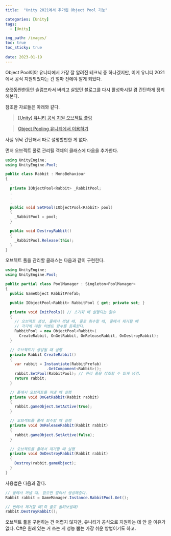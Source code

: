 ```yaml
---
title:  "Unity 2021에서 추가된 Object Pool 기능"

categories: [Unity]
tags:
  - [Unity]

img_path: /images/
toc: true
toc_sticky: true
 
date: 2023-01-19
---
```

Object Pool이야 유니티에서 가장 잘 알려진 테크닉 중 하나겠지만, 이게 유니티 2021에서 공식 지원되었다는 건 얼마 전에야 알게 되었다.

~~오랫동안~~한동안 슬럼프라서 버리고 살았던 블로그를 다시 활성화시킬 겸 간단하게 정리해본다.

참조한 자료들은 아래와 같다.

> [[Unity] 유니티 공식 지원 오브젝트 풀링](https://wergia.tistory.com/353)

> [Object Pooling 유니티에서 이용하기](https://luv-n-interest.tistory.com/1368)

사실 워낙 간단해서 따로 설명할만한 게 없다.

먼저 오브젝트 풀로 관리될 객체의 클래스에 다음을 추가한다.
```csharp
using UnityEngine;
using UnityEngine.Pool;

public class Rabbit : MonoBehaviour
{
  .
  private IObjectPool<Rabbit> _RabbitPool;
  .
  .
  .
  public void SetPool(IObjectPool<Rabbit> pool)
  {
    _RabbitPool = pool;
  }

  public void DestroyRabbit()
  {
    _RabbitPool.Release(this);
  }
}
```

오브젝트 풀을 관리할 클래스는 다음과 같이 구현한다.

```csharp
using UnityEngine;
using UnityEngine.Pool;

public partial class PoolManager : Singleton<PoolManager>
{
  public GameObject RabbitPrefab;

  public IObjectPool<Rabbit> RabbitPool { get; private set; }

  private void InitPools() // 초기화 때 실행되는 함수
  {
    // 오브젝트 생성, 풀에서 꺼낼 때, 풀로 회수할 때, 풀에서 제거될 때
    // 각각에 대한 이벤트 함수를 등록한다.
    RabbitPool = new ObjectPool<Rabbit>(
      CreateRabbit, OnGetRabbit, OnReleaseRabbit, OnDestroyRabbit);
  }

  // 오브젝트가 생성될 때 실행
  private Rabbit CreateRabbit()
  {
    var rabbit = Instantiate(RabbitPrefab)
                  .GetComponent<Rabbit>();
    rabbit.SetPool(RabbitPool); // 관리 풀을 참조할 수 있게 넘김.
    return rabbit;
  }

  // 풀에서 오브젝트를 꺼낼 때 실행
  private void OnGetRabbit(Rabbit rabbit)
  {
    rabbit.gameObject.SetActive(true);
  }

  // 오브젝트를 풀에 회수할 때 실행
  private void OnReleaseRabbit(Rabbit rabbit)
  {
    rabbit.gameObject.SetActive(false);
  }

  // 오브젝트를 풀에서 제거할 때 실행
  private void OnDestroyRabbit(Rabbit rabbit)
  {
    Destroy(rabbit.gameObject);
  }
}
```

사용법은 다음과 같다.

```csharp
// 풀에서 꺼낼 때. 없으면 알아서 생성해준다.
Rabbit rabbit = GameManager.Instance.RabbitPool.Get();

// 씬에서 제거할 때(즉 풀로 돌려보낼때)
rabbit.DestroyRabbit();
```

오브젝트 풀을 구현하는 건 어렵지 않지만, 유니티가 공식으로 지원하는 데 안 쓸 이유가 없다. C#은 원래 있는 거 쓰는 게 성능 뽑는 가장 쉬운 방법이기도 하고.
